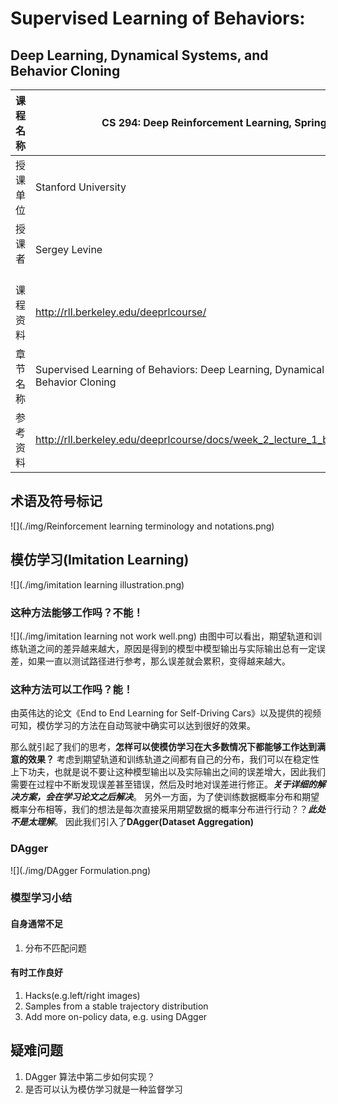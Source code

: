 # Supervised Learning of Behaviors:  
## Deep Learning, Dynamical Systems, and Behavior Cloning

| 课程名称 | CS 294: Deep Reinforcement Learning, Spring 2017 | 
| ------- | ---------------------------------- |
| 授课单位 | Stanford University |
| 授课者   | Sergey Levine      |  
| 课程资料 | http://rll.berkeley.edu/deeprlcourse/ |
| 章节名称 | Supervised Learning of Behaviors: Deep Learning, Dynamical Systems, and Behavior Cloning |
| 参考资料 | http://rll.berkeley.edu/deeprlcourse/docs/week_2_lecture_1_behavior_cloning.pdf |

## 术语及符号标记
![](./img/Reinforcement learning terminology and notations.png)

## 模仿学习(Imitation Learning)
![](./img/imitation learning illustration.png)

### 这种方法能够工作吗？不能！
![](./img/imitation learning not work well.png)
由图中可以看出，期望轨道和训练轨道之间的差异越来越大，原因是得到的模型中模型输出与实际输出总有一定误差，如果一直以测试路径进行参考，那么误差就会累积，变得越来越大。
### 这种方法可以工作吗？能！
由英伟达的论文《End to End Learning for Self-Driving Cars》以及提供的视频可知，模仿学习的方法在自动驾驶中确实可以达到很好的效果。

那么就引起了我们的思考，**怎样可以使模仿学习在大多数情况下都能够工作达到满意的效果？**
考虑到期望轨道和训练轨道之间都有自己的分布，我们可以在稳定性上下功夫，也就是说不要让这种模型输出以及实际输出之间的误差增大，因此我们需要在过程中不断发现误差甚至错误，然后及时地对误差进行修正。***关于详细的解决方案，会在学习论文之后解决***。
另外一方面，为了使训练数据概率分布和期望概率分布相等，我们的想法是每次直接采用期望数据的概率分布进行行动？？***此处不是太理解***。
因此我们引入了**DAgger(Dataset Aggregation)**
### DAgger
![](./img/DAgger Formulation.png)

### 模型学习小结
#### 自身通常不足
1. 分布不匹配问题

#### 有时工作良好
1. Hacks(e.g.left/right images)
2. Samples from a stable trajectory distribution
3. Add more on-policy data, e.g. using DAgger
## 疑难问题 
1. DAgger 算法中第二步如何实现？
2. 是否可以认为模仿学习就是一种监督学习 
